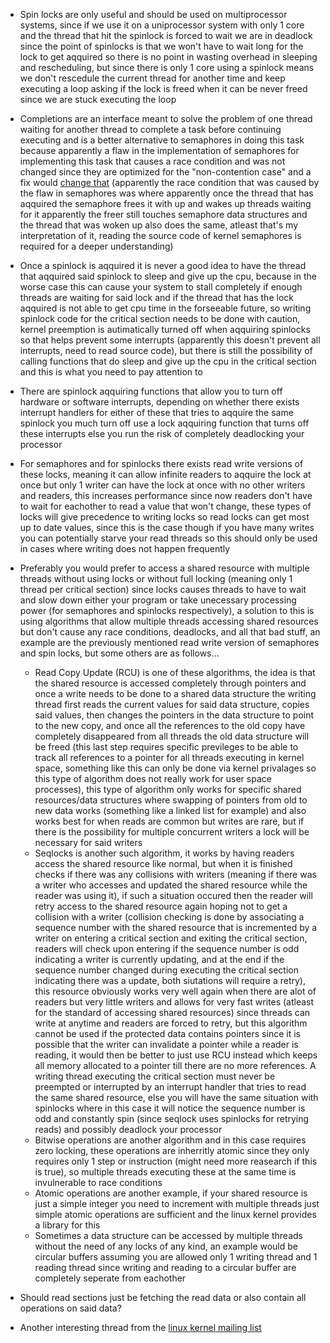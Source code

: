 - Spin locks are only useful and should be used on multiprocessor systems, since if we use it on a uniprocessor system with only 1 core and the thread that hit the spinlock is forced to wait we are in deadlock since the point of spinlocks is that we won't have to wait long for the lock to get aqquired so there is no point in wasting overhead in sleeping and rescheduling, but since there is only 1 core using a spinlock means we don't rescedule the current thread for another time and keep executing a loop asking if the lock is freed when it can be never freed since we are stuck executing the loop

- Completions are an interface meant to solve the problem of one thread waiting for another thread to complete a task before continuing executing and is a better alternative to semaphores in doing this task because apparently a flaw in the implementation of semaphores for implementing this task that causes a race condition and was not changed since they are optimized for the "non-contention case" and a fix would [change that](https://lkml.indiana.edu/hypermail/linux/kernel/0107.3/0674.html) (apparently the race condition that was caused by the flaw in semaphores was where apparently once the thread that has aqquired the semaphore frees it with up and wakes up threads waiting for it apparently the freer still touches semaphore data structures and the thread that was woken up also does the same, atleast that's my interpretation of it, reading the source code of kernel semaphores is required for a deeper understanding)

- Once a spinlock is aqquired it is never a good idea to have the thread that aqquired said spinlock to sleep and give up the cpu, because in the worse case this can cause your system to stall completely if enough threads are waiting for said lock and if the thread that has the lock aqquired is not able to get cpu time in the forseeable future, so writing spinlock code for the critical section needs to be done with caution, kernel preemption is autimatically turned off when aqquiring spinlocks so that helps prevent some interrupts (apparently this doesn't prevent all interrupts, need to read source code), but there is still the possibility of calling functions that do sleep and give up the cpu in the critical section and this is what you need to pay attention to



- There are spinlock aqquiring functions that allow you to turn off hardware or software interrupts, depending on whether there exists interrupt handlers for either of these that tries to aqquire the same spinlock you much turn off use a lock aqquiring function that turns off these interrupts else you run the risk of completely deadlocking your processor

- For semaphores and for spinlocks there exists read write versions of these locks, meaning it can allow infinite readers to aqquire the lock at once but only 1 writer can have the lock at once with no other writers and readers, this increases performance since now readers don't have to wait for eachother to read a value that won't change, these types of locks will give precedence to writing locks so read locks can get most up to date values, since this is the case though if you have many writes you can potentially starve your read threads so this should only be used in cases where writing does not happen frequently

- Preferably you would prefer to access a shared resource with multiple threads without using locks or without full locking (meaning only 1 thread per critical section) since locks causes threads to have to wait and slow down either your program or take unecessary processing power (for semaphores and spinlocks respectively), a solution to this is using algorithms that allow multiple threads accessing shared resources but don't cause any race conditions, deadlocks, and all that bad stuff, an example are the previously mentioned read write version of semaphores and spin locks, but some others are as follows...
    - Read Copy Update (RCU) is one of these algorithms, the idea is that the shared resource is accessed completely through pointers and once a write needs to be done to a shared data structure the writing thread first reads the current values for said data structure, copies said values, then changes the pointers in the data structure to point to the new copy, and once all the references to the old copy have completely disappeared from all threads the old data structure will be freed (this last step requires specific previleges to be able to track all references to a pointer for all threads executing in kernel space, something like this can only be done via kernel privalages so this type of algorithm does not really work for user space processes), this type of algorithm only works for specific shared resources/data structures where swapping of pointers from old to new data works (something like a linked list for example) and also works best for when reads are common but writes are rare, but if there is the possibility for multiple concurrent writers a lock will be necessary for said writers
    - Seqlocks is another such algorithm, it works by having readers access the shared resource like normal, but when it is finished checks if there was any collisions with writers (meaning if there was a writer who accesses and updated the shared resource while the reader was using it), if such a situation occured then the reader will retry access to the shared resource again hoping not to get a collision with a writer (collision checking is done by associating a sequence number with the shared resource that is incremented by a writer on entering a critical section and exiting the critical section, readers will check upon entering if the sequence number is odd indicating a writer is currently updating, and at the end if the sequence number changed during executing the critical section indicating there was a update, both siutations will require a retry), this resource obviously works very well again when there are alot of readers but very little writers and allows for very fast writes (atleast for the standard of accessing shared resources) since threads can write at anytime and readers are forced to retry, but this algorithm cannot be used if the protected data contains pointers since it is possible that the writer can invalidate a pointer while a reader is reading, it would then be better to just use RCU instead which keeps all memory allocated to a pointer till there are no more references. A writing thread executing the critical section must never be preempted or interrupted by an interrupt handler that tries to read the same shared resource, else you will have the same situation with spinlocks where in this case it will notice the sequence number is odd and constantly spin (since seqlock uses spinlocks for retrying reads) and possibly deadlock your processor
    - Bitwise operations are another algorithm and in this case requires zero locking, these operations are inherritly atomic since they only requires only 1 step or instruction (might need more reasearch if this is true), so multiple threads executing these at the same time is invulnerable to race conditions
    - Atomic operations are another example, if your shared resource is just a simple integer you need to increment with multiple threads just simple atomic operations are sufficient and the linux kernel provides a library for this
    - Sometimes a data structure can be accessed by multiple threads without the need of any locks of any kind, an example would be circular buffers assuming you are allowed only 1 writing thread and 1 reading thread since writing and reading to a circular buffer are completely seperate from eachother

- Should read sections just be fetching the read data or also contain all operations on said data?

- Another interesting thread from the [linux kernel mailing list](https://yarchive.net/comp/linux/semaphores.html)